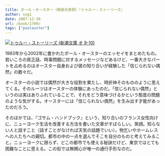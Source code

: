 ```yaml
---
title: ポール・オースター（柴田元幸訳）『トゥルー・ストーリーズ』
author: sugi
date: 2007-12-30
url: /book/1709/
tags: ["paulauster"]
---
```

<a href="http://www.amazon.co.jp/exec/obidos/ASIN/4102451102/chezsugi-22/ref=nosim/" name="amazletlink" target="_blank"><img src="http://i0.wp.com/ec2.images-amazon.com/images/I/41vmatZtKML.SL160.jpg?w=660" alt="トゥルー・ストーリーズ (新潮文庫 オ 9-10)"  class="alignleft" data-recalc-dims="1" /></a>

1983年から2002年に書かれたポール・オースターのエッセイをまとめたもの。若いころの貧乏話、時事問題に対するメッセージなどあるけど、一番大きなパートを占めるのはオースター自身および彼の知り合いが経験した「信じられない偶然」の数々だ。

オースターの小説では偶然が大きな役割を果たし、時折神そのもののように思えてくる。そのルーツはオースターの体験にあったのだ。「信じられない偶然」というのは実はありふれていることで、それをどう意味づけるかという態度の問題のような気がする。オースターには「信じられない偶然」を生み出す才能があったのだろう。

そのほかでは、『ゴサム・ハンドブック』という、知り合いのフランス女性向けに、ニューヨーク生活を改善する方法を書いた文章がすばらしい。笑顔。知らない人と話すこと（話すことがなければ天気の話題でいい）。物乞いやホームレスへの人たちへの親切。都市の中の一点を選んでそこを自分のものと考えてみること。ニューヨークに限らず、どこの都市でも使える秘訣だけど、東京ではとても困難なことに思える。この街では無関心が唯一の通行手形なのだ。

